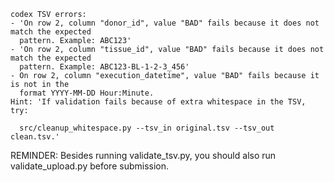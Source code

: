 ```
codex TSV errors:
- 'On row 2, column "donor_id", value "BAD" fails because it does not match the expected
  pattern. Example: ABC123'
- 'On row 2, column "tissue_id", value "BAD" fails because it does not match the expected
  pattern. Example: ABC123-BL-1-2-3_456'
- On row 2, column "execution_datetime", value "BAD" fails because it is not in the
  format YYYY-MM-DD Hour:Minute.
Hint: 'If validation fails because of extra whitespace in the TSV, try:

  src/cleanup_whitespace.py --tsv_in original.tsv --tsv_out clean.tsv.'
```
REMINDER: Besides running validate_tsv.py, you should also run validate_upload.py before submission.
